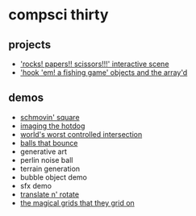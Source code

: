 # compsci thirty

## projects
- ['rocks! papers!! scissors!!!' interactive scene](https://rainnerhmm.github.io/rockspapersscissors-js/interactivescene/)
- ['hook 'em! a fishing game' objects and the array'd](https://rainnerhmm.github.io/javascript-fishing/arrayproject/)

## demos
- [schmovin' square](movingsquare)
- [imaging the hotdog](imaging)
- [world's worst controlled intersection](trafficlighting)
- [balls that bounce](bouncyballs)
- generative art
- perlin noise ball
- terrain generation
- bubble object demo
- sfx demo
- [translate n' rotate](translaterotate)
- [the magical grids that they grid on](magicalgrids)


